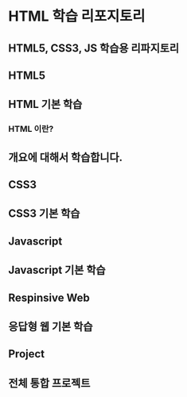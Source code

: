 # HTML 학습 리포지토리
HTML5, CSS3, JS 학습용 리파지토리
-----------------------------------
## HTML5 
HTML 기본 학습
-----------------------------------
### HTML 이란?
개요에 대해서 학습합니다.
-------------------------------------
## CSS3
CSS3 기본 학습 
------------------------------------
## Javascript
Javascript 기본 학습 
-----------------------------------
## Respinsive Web
응답형 웹 기본 학습 
--------------------------------------
## Project
전체 통합 프로젝트 
--------------------------------------
